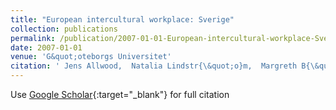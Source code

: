 ```yaml
---
title: "European intercultural workplace: Sverige"
collection: publications
permalink: /publication/2007-01-01-European-intercultural-workplace-Sverige
date: 2007-01-01
venue: 'G&quot;oteborgs Universitet'
citation: ' Jens Allwood,  Natalia Lindstr{\&quot;o}m,  Margreth B{\&quot;o}rjesson,  Charlotte Edeb{\&quot;a}ck,  Randi Myhre,  Kaarlo Voionmaa,  Emily {\&quot;O}hman, &quot;European intercultural workplace: Sverige.&quot; G&amp;quot;oteborgs Universitet, 2007.'
---
```

Use [Google Scholar](https://scholar.google.com/scholar?q=European+intercultural+workplace:+Sverige){:target="_blank"} for full citation